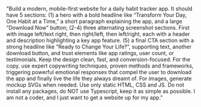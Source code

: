 "Build a modern, mobile-first website for a daily habit tracker app. It should have 5 sections: (1) a hero with a bold headline like “Transform Your Day, One Habit at a Time,” a short paragraph explaining the app, and a large “Download Now” button; (2-4) three alternating screenshot sections. First with image left/text right, then right/left, then left/right, each with a header and description highlighting a key app feature. (5) a final CTA section with a strong headline like “Ready to Change Your Life?”, supporting text, another download button, and trust elements like app ratings, user count, or testimonials. Keep the design clean, fast, and conversion-focused. For the copy, use expert copywriting techniques, proven methods and frameworks, triggering powerful emotional responses that compel the user to download the app and finally live the life they always dreamt of. For images, generate mockup SVGs when needed. Use only static HTML, CSS and JS. Do not install any packages, do NOT use Typescript, keep it as simple as possible. I am not a coder, and I just want to get a website up for my app."